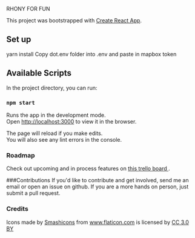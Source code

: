 RHONY FOR FUN

This project was bootstrapped with [Create React App](https://github.com/facebook/create-react-app).

## Set up

yarn install
Copy dot.env folder into .env and paste in mapbox token

## Available Scripts

In the project directory, you can run:

### `npm start`

Runs the app in the development mode.<br>
Open [http://localhost:3000](http://localhost:3000) to view it in the browser.

The page will reload if you make edits.<br>
You will also see any lint errors in the console.

### Roadmap

Check out upcoming and in process features on <a href="https://trello.com/b/xQZW7ark/rhony">this trello board </a>.

###Contributions
If you'd like to contribute and get involved, send me an email or open an issue on github. If you are a more hands on person, just submit a pull request.

### Credits

<div>Icons made by <a href="https://www.flaticon.com/authors/smashicons" title="Smashicons">Smashicons</a> from <a href="https://www.flaticon.com/" 			    title="Flaticon">www.flaticon.com</a> is licensed by <a href="http://creativecommons.org/licenses/by/3.0/" 			    title="Creative Commons BY 3.0" target="_blank">CC 3.0 BY</a></div>
